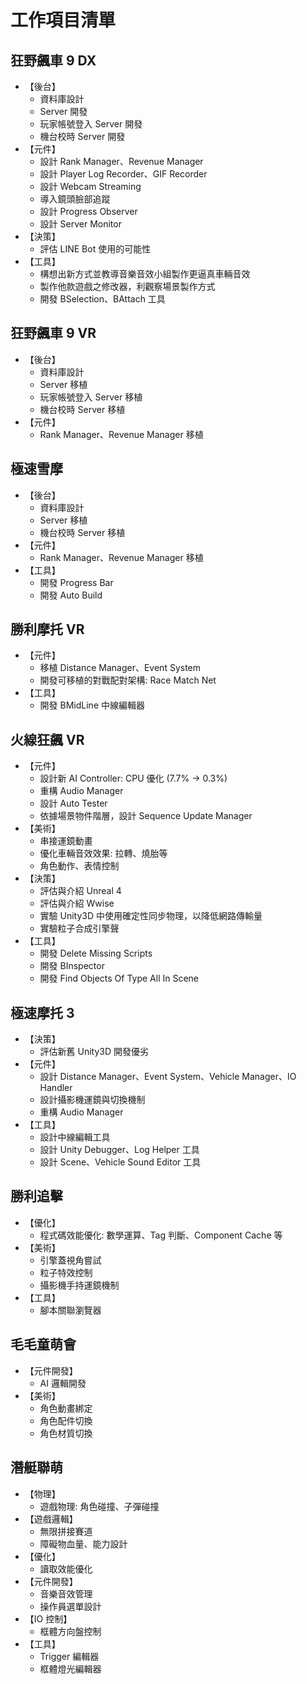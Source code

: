 # 工作項目清單

## 狂野飆車 9 DX

- 【後台】
  - 資料庫設計
  - Server 開發
  - 玩家帳號登入 Server 開發
  - 機台校時 Server 開發
- 【元件】
  - 設計 Rank Manager、Revenue Manager
  - 設計 Player Log Recorder、GIF Recorder
  - 設計 Webcam Streaming
  - 導入鏡頭臉部追蹤
  - 設計 Progress Observer
  - 設計 Server Monitor
- 【決策】
  - 評估 LINE Bot 使用的可能性
- 【工具】
  - 構想出新方式並教導音樂音效小組製作更逼真車輛音效
  - 製作他款遊戲之修改器，利觀察場景製作方式
  - 開發 BSelection、BAttach 工具

## 狂野飆車 9 VR

- 【後台】
  - 資料庫設計
  - Server 移植
  - 玩家帳號登入 Server 移植
  - 機台校時 Server 移植
- 【元件】
  - Rank Manager、Revenue Manager 移植

## 極速雪摩

- 【後台】
  - 資料庫設計
  - Server 移植
  - 機台校時 Server 移植
- 【元件】
  - Rank Manager、Revenue Manager 移植
- 【工具】
  - 開發 Progress Bar
  - 開發 Auto Build

## 勝利摩托 VR

- 【元件】
  - 移植 Distance Manager、Event System
  - 開發可移植的對戰配對架構: Race Match Net
- 【工具】
  - 開發 BMidLine 中線編輯器

## 火線狂飆 VR

- 【元件】
  - 設計新 AI Controller: CPU 優化 (7.7% -> 0.3%)
  - 重構 Audio Manager
  - 設計 Auto Tester
  - 依據場景物件階層，設計 Sequence Update Manager
- 【美術】
  - 串接運鏡動畫
  - 優化車輛音效效果: 拉轉、燒胎等
  - 角色動作、表情控制
- 【決策】
  - 評估與介紹 Unreal 4
  - 評估與介紹 Wwise
  - 實驗 Unity3D 中使用確定性同步物理，以降低網路傳輸量
  - 實驗粒子合成引擎聲
- 【工具】
  - 開發 Delete Missing Scripts
  - 開發 BInspector
  - 開發 Find Objects Of Type All In Scene

## 極速摩托 3

- 【決策】
  - 評估新舊 Unity3D 開發優劣
- 【元件】
  - 設計 Distance Manager、Event System、Vehicle Manager、IO Handler
  - 設計攝影機運鏡與切換機制
  - 重構 Audio Manager
- 【工具】
  - 設計中線編輯工具
  - 設計 Unity Debugger、Log Helper 工具
  - 設計 Scene、Vehicle Sound Editor 工具

## 勝利追擊

- 【優化】
  - 程式碼效能優化: 數學運算、Tag 判斷、Component Cache 等
- 【美術】
  - 引擎蓋視角嘗試
  - 粒子特效控制
  - 攝影機手持運鏡機制
- 【工具】
  - 腳本關聯瀏覽器

## 毛毛童萌會

- 【元件開發】
  - AI 邏輯開發
- 【美術】
  - 角色動畫綁定
  - 角色配件切換
  - 角色材質切換

## 潛艇聯萌

- 【物理】
  - 遊戲物理: 角色碰撞、子彈碰撞
- 【遊戲邏輯】
  - 無限拼接賽道
  - 障礙物血量、能力設計
- 【優化】
  - 讀取效能優化
- 【元件開發】
  - 音樂音效管理
  - 操作員選單設計
- 【IO 控制】
  - 框體方向盤控制
- 【工具】
  - Trigger 編輯器
  - 框體燈光編輯器
